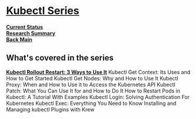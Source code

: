 # **[Kubectl Series](../a_l/k8s/kubectl/kubectl_series.md)**

**[Current Status](../../development/status/weekly/current_status.md)**\
**[Research Summary](./research_summary.md)**\
**[Back Main](../../README.md)**

## What's covered in the series

**[Kubectl Rollout Restart: 3 Ways to Use It](../../research/a_l/k8s/kubectl/rollout.md)**
Kubectl Get Context: Its Uses and How to Get Started
Kubectl Get Nodes: Why and How to Use It
Kubectl Proxy: When and How to Use it to Access the Kubernetes API
Kubectl Patch: What You Can Use It for and How to Do It
How to Restart Pods in Kubectl: A Tutorial With Examples
Kubectl Login: Solving Authentication For Kubernetes
Kubectl Exec: Everything You Need to Know
Installing and Managing kubectl Plugins with Krew
